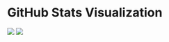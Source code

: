 # GitHub Stats Visualization

![](https://github.com/talwat/github-stats/blob/master/generated/overview.svg)
![](https://github.com/talwat/github-stats/blob/master/generated/languages.svg)